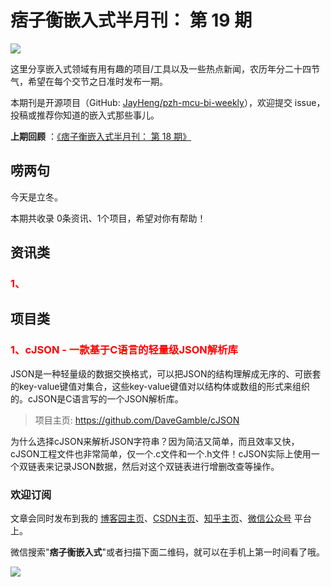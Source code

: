 # 痞子衡嵌入式半月刊： 第 19 期

![](http://henjay724.com/image/cnblogs/pzh_mcu_bi_weekly.PNG)

这里分享嵌入式领域有用有趣的项目/工具以及一些热点新闻，农历年分二十四节气，希望在每个交节之日准时发布一期。

本期刊是开源项目（GitHub: [JayHeng/pzh-mcu-bi-weekly](https://github.com/JayHeng/pzh-mcu-bi-weekly)），欢迎提交 issue，投稿或推荐你知道的嵌入式那些事儿。

**上期回顾** ：[《痞子衡嵌入式半月刊： 第 18 期》](https://www.cnblogs.com/henjay724/p/13866420.html)

## 唠两句

今天是立冬。

本期共收录 0条资讯、1个项目，希望对你有帮助！

## 资讯类

### <font color="red">1、</font>


## 项目类

### <font color="red">1、cJSON - 一款基于C语言的轻量级JSON解析库</font>

JSON是一种轻量级的数据交换格式，可以把JSON的结构理解成无序的、可嵌套的key-value键值对集合，这些key-value键值对以结构体或数组的形式来组织的。cJSON是C语言写的一个JSON解析库。

> 项目主页: https://github.com/DaveGamble/cJSON

为什么选择cJSON来解析JSON字符串？因为简洁又简单，而且效率又快，cJSON工程文件也非常简单，仅一个.c文件和一个.h文件！cJSON实际上使用一个双链表来记录JSON数据，然后对这个双链表进行增删改查等操作。

### 欢迎订阅

文章会同时发布到我的 [博客园主页](https://www.cnblogs.com/henjay724/)、[CSDN主页](https://blog.csdn.net/henjay724)、[知乎主页](https://www.zhihu.com/people/henjay724)、[微信公众号](http://weixin.sogou.com/weixin?type=1&query=痞子衡嵌入式) 平台上。

微信搜索"__痞子衡嵌入式__"或者扫描下面二维码，就可以在手机上第一时间看了哦。

![](http://henjay724.com/image/github/pzhMcu_qrcode_258x258.jpg)


